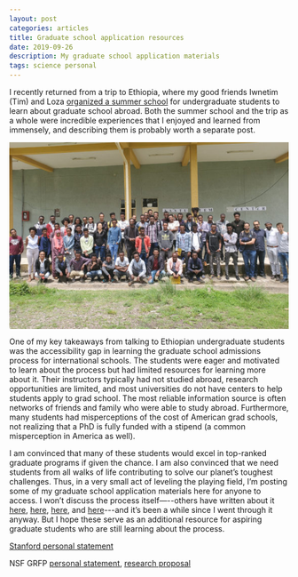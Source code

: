```yaml
---
layout: post
categories: articles
title: Graduate school application resources
date: 2019-09-26
description: My graduate school application materials
tags: science personal
---
```


I recently returned from a trip to Ethiopia,
where my good friends Iwnetim (Tim) and Loza
[organized a summer school](https://news.stanford.edu/2019/09/26/stanford-students-take-stem-home-ethiopia/)
for undergraduate students to learn about graduate school abroad.
Both the summer school and the trip as a whole were incredible experiences
that I enjoyed and learned from immensely,
and describing them is probably worth a separate post.

<p>
<img src="/img/ethiopia.jpg" style="display:block; margin-left: auto; margin-right: auto;">
</p>

One of my key takeaways from talking to Ethiopian undergraduate students
was the accessibility gap in learning the graduate school admissions process for international schools.
The students were eager and motivated to learn about the process but had limited resources for learning more about it. Their instructors typically had not studied abroad, research opportunities are limited,
and most universities do not have centers to help students apply to grad school.
The most reliable information source is often networks of friends and family who were able to study abroad. Furthermore, many students had misperceptions of the cost of American grad schools,
not realizing that a PhD is fully funded with a stipend (a common misperception in America as well).

I am convinced that many of these students would excel in top-ranked graduate programs if given the chance.
I am also convinced that we need students from all walks of life contributing to solve our planet’s toughest challenges.
Thus, in a very small act of leveling the playing field,
I’m posting some of my graduate school application materials here for anyone to access.
I won’t discuss the process itself—--others have written about it
[here](http://matt.might.net/articles/how-to-apply-and-get-in-to-graduate-school-in-science-mathematics-engineering-or-computer-science/),
[here](http://djstrouse.com/guide-to-applying-to-us-science-phd-programs-and-fellowships),
[here](https://sweetteascience.com/2018/11/09/part-1-how-do-i-get-in-applying-to-stem-graduate-programs/),
and [here](https://www.sciencemag.org/careers/2015/04/how-not-apply-grad-school)---and
it’s been a while since I went through it anyway.
But I hope these serve as an additional resource for aspiring graduate students
who are still learning about the process.

[Stanford personal statement](/assets/Stanford_Statement_of_Purpose.pdf)

NSF GRFP [personal statement](/assets/NSF_GRFP_Personal_Statement_final.pdf),
[research proposal](/assets/NSF_GRFP_proposal_final.pdf)
